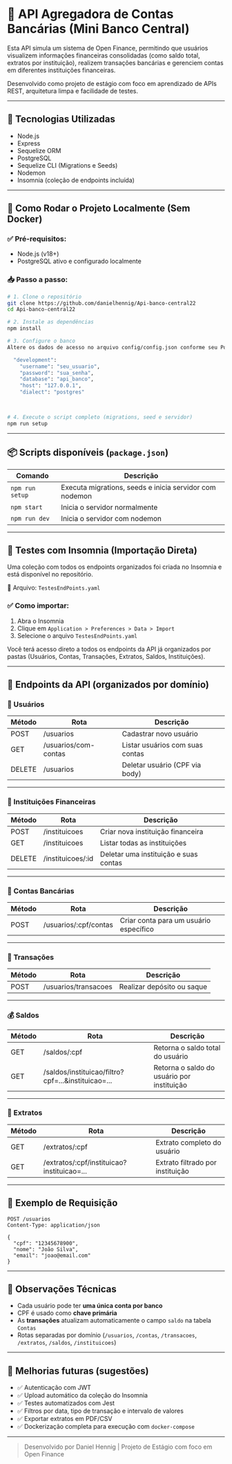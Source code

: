 # 🧾 API Agregadora de Contas Bancárias (Mini Banco Central)

Esta API simula um sistema de Open Finance, permitindo que usuários visualizem informações financeiras consolidadas (como saldo total, extratos por instituição), realizem transações bancárias e gerenciem contas em diferentes instituições financeiras.

Desenvolvido como projeto de estágio com foco em aprendizado de APIs REST, arquitetura limpa e facilidade de testes.

---

## 🧰 Tecnologias Utilizadas

- Node.js
- Express
- Sequelize ORM
- PostgreSQL
- Sequelize CLI (Migrations e Seeds)
- Nodemon
- Insomnia (coleção de endpoints incluída)

---

## 🚀 Como Rodar o Projeto Localmente (Sem Docker)

### ✅ Pré-requisitos:
- Node.js (v18+)
- PostgreSQL ativo e configurado localmente

### 📥 Passo a passo:

```bash
# 1. Clone o repositório
git clone https://github.com/danielhennig/Api-banco-central22
cd Api-banco-central22

# 2. Instale as dependências
npm install

# 3. Configure o banco 
Altere os dados de acesso no arquivo config/config.json conforme seu PostgreSQL local.

  "development": 
    "username": "seu_usuario",
    "password": "sua_senha",
    "database": "api_banco",
    "host": "127.0.0.1",
    "dialect": "postgres"
  


# 4. Execute o script completo (migrations, seed e servidor)
npm run setup
```

---

## 📦 Scripts disponíveis (`package.json`)

| Comando         | Descrição                                               |
|----------------|-----------------------------------------------------------|
| `npm run setup`| Executa migrations, seeds e inicia servidor com nodemon |
| `npm start`    | Inicia o servidor normalmente                            |
| `npm run dev`  | Inicia o servidor com nodemon                            |

---

## 🧪 Testes com Insomnia (Importação Direta)

Uma coleção com todos os endpoints organizados foi criada no Insomnia e está disponível no repositório.

📁 Arquivo: `TestesEndPoints.yaml`

### ✅ Como importar:
1. Abra o Insomnia
2. Clique em `Application > Preferences > Data > Import`
3. Selecione o arquivo `TestesEndPoints.yaml`

Você terá acesso direto a todos os endpoints da API já organizados por pastas (Usuários, Contas, Transações, Extratos, Saldos, Instituições).

---

## 🧭 Endpoints da API (organizados por domínio)

### 👤 Usuários

| Método | Rota                    | Descrição                            |
|--------|-------------------------|--------------------------------------|
| POST   | /usuarios               | Cadastrar novo usuário               |
| GET    | /usuarios/com-contas    | Listar usuários com suas contas      |
| DELETE | /usuarios               | Deletar usuário (CPF via body)       |

---

### 🏦 Instituições Financeiras

| Método | Rota             | Descrição                            |
|--------|------------------|---------------------------------------|
| POST   | /instituicoes     | Criar nova instituição financeira     |
| GET    | /instituicoes     | Listar todas as instituições          |
| DELETE | /instituicoes/:id | Deletar uma instituição e suas contas |

---

### 🏦 Contas Bancárias

| Método | Rota                          | Descrição                               |
|--------|-------------------------------|------------------------------------------|
| POST   | /usuarios/:cpf/contas         | Criar conta para um usuário específico   |

---

### 💸 Transações

| Método | Rota                  | Descrição                          |
|--------|-----------------------|-------------------------------------|
| POST   | /usuarios/transacoes  | Realizar depósito ou saque          |

---

### 💰 Saldos

| Método | Rota                                             | Descrição                                   |
|--------|--------------------------------------------------|----------------------------------------------|
| GET    | /saldos/:cpf                                     | Retorna o saldo total do usuário             |
| GET    | /saldos/instituicao/filtro?cpf=...&instituicao=... | Retorna o saldo do usuário por instituição |

---

### 📄 Extratos

| Método | Rota                                                        | Descrição                                   |
|--------|-------------------------------------------------------------|----------------------------------------------|
| GET    | /extratos/:cpf                                              | Extrato completo do usuário                 |
| GET    | /extratos/:cpf/instituicao?instituicao=...                  | Extrato filtrado por instituição            |

---

## 🧪 Exemplo de Requisição

```http
POST /usuarios
Content-Type: application/json

{
  "cpf": "12345678900",
  "nome": "João Silva",
  "email": "joao@email.com"
}
```

---

## 📌 Observações Técnicas

- Cada usuário pode ter **uma única conta por banco**
- CPF é usado como **chave primária**
- As **transações** atualizam automaticamente o campo `saldo` na tabela `Contas`
- Rotas separadas por domínio (`/usuarios`, `/contas`, `/transacoes`, `/extratos`, `/saldos`, `/instituicoes`)

---

## 🧠 Melhorias futuras (sugestões)

- ✅ Autenticação com JWT
- ✅ Upload automático da coleção do Insomnia
- ✅ Testes automatizados com Jest
- ✅ Filtros por data, tipo de transação e intervalo de valores
- ✅ Exportar extratos em PDF/CSV
- ✅ Dockerização completa para execução com `docker-compose`

---

> Desenvolvido por Daniel Hennig | Projeto de Estágio com foco em Open Finance

